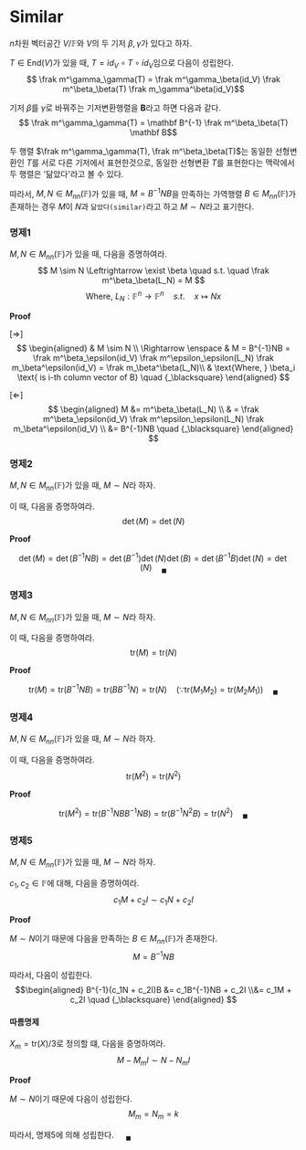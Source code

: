 # Similar
$n$차원 벡터공간 $V/ \mathbb F$와 $V$의 두 기저 $\beta,\gamma$가 있다고 하자.

$T \in \text{End}(V)$가 있을 때, $T = id_V \circ T \circ id_V$임으로 다음이 성립한다.
$$ \frak m^\gamma_\gamma(T) = \frak m^\gamma_\beta(id_V) \frak m^\beta_\beta(T) \frak m_\gamma^\beta(id_V)$$

기저 $\beta$를 $\gamma$로 바꿔주는 기저변환행렬을 $\mathbf B$라고 하면 다음과 같다.
$$ \frak m^\gamma_\gamma(T) = \mathbf B^{-1} \frak m^\beta_\beta(T) \mathbf B$$

두 행렬 $\frak m^\gamma_\gamma(T), \frak m^\beta_\beta(T)$는 동일한 선형변환인 $T$를 서로 다른 기저에서 표현한것으로, 동일한 선형변환 $T$를 표현한다는 맥락에서 두 행렬은 '닮았다'라고 볼 수 있다.

따라서, $M,N \in M_{nn}(\mathbb F)$가 있을 때, $M = B^{-1}NB$을 만족하는 가역행렬 $B \in M_{nn}(\mathbb F)$가 존재하는 경우 $M$이 $N$과 `닮았다(similar)`라고 하고 $M \sim N$라고 표기한다.

### 명제1
$M,N \in M_{nn}(\mathbb F)$가 있을 때, 다음을 증명하여라.
$$ M \sim N \Leftrightarrow \exist \beta \quad s.t. \quad \frak m^\beta_\beta(L_N) = M $$
$$ \text{Where, } L_N : \mathbb F^n \rightarrow \mathbb F^n \quad s.t. \quad x \mapsto Nx $$

**Proof**

[$\Rightarrow$]  
$$ \begin{aligned} & M \sim N \\ \Rightarrow \enspace & M = B^{-1}NB = \frak m^\beta_\epsilon(id_V) \frak m^\epsilon_\epsilon(L_N) \frak m_\beta^\epsilon(id_V) = \frak m_\beta^\beta(L_N)\\ & \text{Where, } \beta_i \text{ is i-th column vector of B} \quad {_\blacksquare}  \end{aligned} $$

[$\Leftarrow$]  
$$ \begin{aligned}  M &= m^\beta_\beta(L_N) \\ & = \frak m^\beta_\epsilon(id_V) \frak m^\epsilon_\epsilon(L_N) \frak m_\beta^\epsilon(id_V) \\ &= B^{-1}NB \quad {_\blacksquare}  \end{aligned} $$

### 명제2
$M,N \in M_{nn}(\mathbb F)$가 있을 때, $M \sim N$라 하자.

이 때, 다음을 증명하여라.
$$ \det(M) = \det(N) $$

**Proof**

$$ \det(M) = \det(B^{-1}NB) = \det(B^{-1})\det(N)\det(B) = \det({B^{-1}B})\det(N) = \det(N) \quad {_\blacksquare} $$

### 명제3
$M,N \in M_{nn}(\mathbb F)$가 있을 때, $M \sim N$라 하자.

이 때, 다음을 증명하여라.
$$ \text{tr}(M) = \text{tr}(N) $$

**Proof**

$$ \mathrm{tr}(M) = \mathrm{tr}(B^{-1}NB) = \mathrm{tr}(BB^{-1}N) = \mathrm{tr}(N) \quad (\because \mathrm{tr}(M_1M_2) = \mathrm{tr}(M_2M_1)) \quad {_\blacksquare}  $$

### 명제4
$M,N \in M_{nn}(\mathbb F)$가 있을 때, $M \sim N$라 하자.

이 때, 다음을 증명하여라.
$$ \text{tr}(M^2) = \text{tr}(N^2) $$

**Proof**

$$ \mathrm{tr}(M^2) = \mathrm{tr}(B^{-1}NBB^{-1}NB) = \mathrm{tr}(B^{-1}N^2B) = \mathrm{tr}(N^2)  \quad {_\blacksquare}  $$

### 명제5
$M,N \in M_{nn}(\mathbb F)$가 있을 때, $M \sim N$라 하자.

$c_1,c_2 \in \mathbb F$에 대해, 다음을 증명하여라.
$$ c_1M + c_2I \sim c_1N + c_2I $$

**Proof**

$M \sim N$이기 때문에 다음을 만족하는 $B \in M_{nn}(\mathbb F)$가 존재한다.
$$ M = B^{-1}NB $$

따라서, 다음이 성립한다.
$$\begin{aligned} B^{-1}(c_1N + c_2I)B &= c_1B^{-1}NB + c_2I \\&= c_1M + c_2I \quad {_\blacksquare} \end{aligned} $$

#### 따름명제
$X_m = \text{tr}(X) / 3$로 정의할 떄, 다음을 증명하여라.
$$ M - M_mI \sim N - N_m I $$

**Proof**

$M \sim N$이기 때문에 다음이 성립한다.
$$ M_m = N_m = k $$

따라서, 명제5에 의해 성립한다. $\quad {_\blacksquare}$